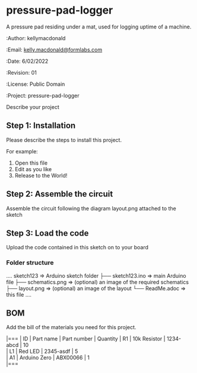 # pressure-pad-logger
A pressure pad residing under a mat, used for logging uptime of a machine.

:Author: kellymacdonald

:Email: kelly.macdonald@formlabs.com

:Date: 6/02/2022 

:Revision: 01 

:License: Public Domain

:Project: pressure-pad-logger

Describe your project

## Step 1: Installation
Please describe the steps to install this project.

For example:

1. Open this file
2. Edit as you like
3. Release to the World!

## Step 2: Assemble the circuit

Assemble the circuit following the diagram layout.png attached to the sketch

## Step 3: Load the code

Upload the code contained in this sketch on to your board

### Folder structure

....
 sketch123                => Arduino sketch folder
  ├── sketch123.ino       => main Arduino file
  ├── schematics.png      => (optional) an image of the required schematics
  ├── layout.png          => (optional) an image of the layout
  └── ReadMe.adoc         => this file
....

## BOM
Add the bill of the materials you need for this project.

|===
| ID | Part name      | Part number | Quantity
| R1 | 10k Resistor   | 1234-abcd   | 10       
| L1 | Red LED        | 2345-asdf   | 5        
| A1 | Arduino Zero   | ABX00066    | 1        
|===

